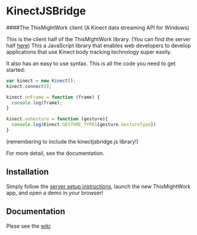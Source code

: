 # KinectJSBridge
####The ThisMightWork client (A Kinect data streaming API for Windows)


This is the client half of the ThisMightWork library. (You can find the server half [here](https://github.com/2BoysAndHats/ThisMightWork)) This a JavaScript library that enables web developers to develop applications that use Kinect body tracking technology super easily.

It also has an easy to use syntax. This is all the code you need to get started:

```js
var kinect = new Kinect();
kinect.connect();

kinect.onFrame = function (frame) {
  console.log(frame);
}	

kinect.onGesture = function (gesture){
  console.log(Kinect.GESTURE_TYPES[gesture.GestureType])
}
```
(remembering to include the kinectjsbridge.js library!)

For more detail, see the documentation.

## Installation
Simply follow the [server setup instructions](https://github.com/2BoysAndHats/ThisMightWork/blob/master/README.md#installation), launch the new ThisMightWork app, and open a demo in your browser!

## Documentation
Plese see the [wiki](https://github.com/2BoysAndHats/KinectJSBridge/wiki)
